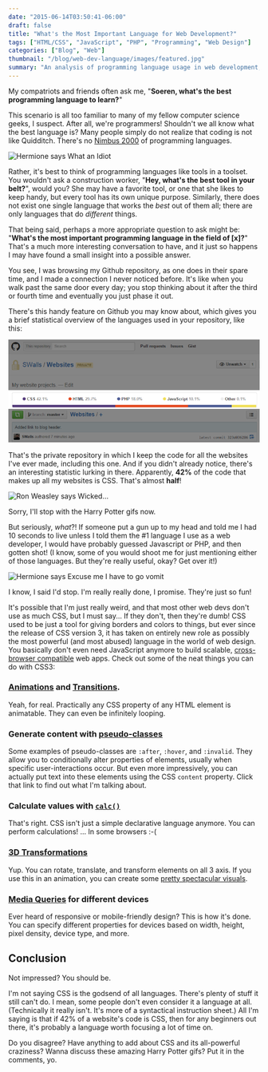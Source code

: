 ```yaml
---
date: "2015-06-14T03:50:41-06:00"
draft: false
title: "What's the Most Important Language for Web Development?"
tags: ["HTML/CSS", "JavaScript", "PHP", "Programming", "Web Design"]
categories: ["Blog", "Web"]
thumbnail: "/blog/web-dev-language/images/featured.jpg"
summary: "An analysis of programming language usage in web development, revealing that CSS makes up 42% of website code and highlighting the underestimated power of modern CSS3 features."
---
```


My compatriots and friends often ask me, "**Soeren, what's the best programming language to learn?**"

This scenario is all too familiar to many of my fellow computer science geeks, I suspect. After all, we're programmers! Shouldn't we all know what the best language is? Many people simply do not realize that coding is not like Quidditch. There's no [Nimbus 2000](http://harrypotter.wikia.com/wiki/Nimbus_2000) of programming languages.

![Hermione says What an Idiot](http://media.giphy.com/media/13gE2P0Q9LGwBa/giphy.gif)

Rather, it's best to think of programming languages like tools in a toolset. You wouldn't ask a construction worker, "**Hey, what's the best tool in your belt?**", would you? She may have a favorite tool, or one that she likes to keep handy, but every tool has its own unique purpose. Similarly, there does not exist one single language that works the *best* out of them all; there are only languages that do *different* things.

That being said, perhaps a more appropriate question to ask might be: "**What's the most important programming language in the field of [x]?**" That's a much more interesting conversation to have, and it just so happens I may have found a small insight into a possible answer.

You see, I was browsing my Github repository, as one does in their spare time, and I made a connection I never noticed before. It's like when you walk past the same door every day; you stop thinking about it after the third or fourth time and eventually you just phase it out.

There's this handy feature on Github you may know about, which gives you a brief statistical overview of the languages used in your repository, like this:

![My github repository language statistics](./images/languages.png)

That's the private repository in which I keep the code for all the websites I've ever made, including this one. And if you didn't already notice, there's an interesting statistic lurking in there. Apparently, **42%** of the code that makes up all my websites is CSS. That's almost **half**!

![Ron Weasley says Wicked...](http://media.giphy.com/media/HFdZPf52z9x4s/giphy.gif)

Sorry, I'll stop with the Harry Potter gifs now.

But seriously, *what*?! If someone put a gun up to my head and told me I had 10 seconds to live unless I told them the #1 language I use as a web developer, I would have probably guessed Javascript or PHP, and then gotten shot! (I know, some of you would shoot me for just mentioning either of those languages. But they're really useful, okay? Get over it!)

![Hermione says Excuse me I have to go vomit](http://media.giphy.com/media/hOk0elg1CmHKw/giphy.gif)

I know, I said I'd stop. I'm really really done, I promise. They're just so fun!

It's possible that I'm just really weird, and that most other web devs don't use as much CSS, but I must say... If they don't, then they're dumb! CSS used to be just a tool for giving borders and colors to things, but ever since the release of CSS version 3, it has taken on entirely new role as possibly the most powerful (and most abused) language in the world of web design. You basically don't even need JavaScript anymore to build scalable, [cross-browser compatible](/post/7-easy-css-tricks-you-need-for-cross-browser-compatible-web-design/) web apps. Check out some of the neat things you can do with CSS3:

### [Animations](http://www.w3schools.com/css/css3_animations.asp) and [Transitions](http://www.w3schools.com/css/css3_transitions.asp).

   Yeah, for real. Practically any CSS property of any HTML element is animatable. They can even be infinitely looping.

### Generate content with [pseudo-classes](http://www.w3schools.com/css/css_pseudo_classes.asp)

   Some examples of pseudo-classes are `:after`, `:hover`, and `:invalid`. They allow you to conditionally alter properties of elements, usually when specific user-interactions occur. But even more impressively, you can actually put text into these elements using the CSS `content` property. Click that link to find out what I'm talking about.

### Calculate values with [`calc()`](https://developer.mozilla.org/en-US/docs/Web/CSS/calc)

   That's right. CSS isn't just a simple declarative language anymore. You can perform calculations! ... In some browsers :-(

### [3D Transformations](http://www.w3schools.com/css/css3_3dtransforms.asp)

   Yup. You can rotate, translate, and transform elements on all 3 axis. If you use this in an animation, you can create some [pretty spectacular visuals](https://desandro.github.io/3dtransforms/examples/cube-02-show-sides.html).

### [Media Queries](https://developer.mozilla.org/en-US/docs/Web/CSS/calc) for different devices

   Ever heard of responsive or mobile-friendly design? This is how it's done. You can specify different properties for devices based on width, height, pixel density, device type, and more.

## Conclusion

Not impressed? You should be.

I'm not saying CSS is the godsend of all languages. There's plenty of stuff it still can't do. I mean, some people don't even consider it a language at all. (Technically it really isn't. It's more of a syntactical instruction sheet.) All I'm saying is that if 42% of a website's code is CSS, then for any beginners out there, it's probably a language worth focusing a lot of time on.

Do you disagree? Have anything to add about CSS and its all-powerful craziness? Wanna discuss these amazing Harry Potter gifs? Put it in the comments, yo.
